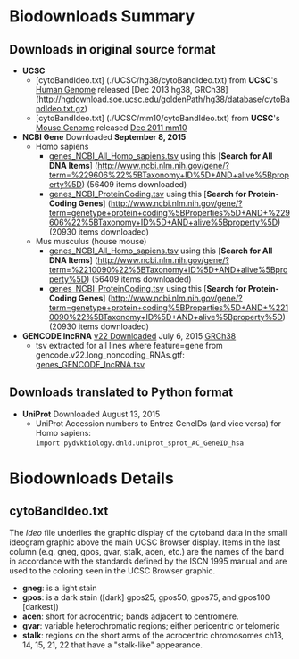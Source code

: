 # Biodownloads Summary

## Downloads in original source format
* **UCSC**
  * <a name="top"></a>[cytoBandIdeo.txt] (./UCSC/hg38/cytoBandIdeo.txt) from **UCSC**'s 
    [Human Genome](http://hgdownload.soe.ucsc.edu/goldenPath/hg38/database/) released 
    [Dec 2013 hg38, GRCh38] (http://hgdownload.soe.ucsc.edu/goldenPath/hg38/database/cytoBandIdeo.txt.gz)
  * <a name="top"></a>[cytoBandIdeo.txt] (./UCSC/mm10/cytoBandIdeo.txt) from **UCSC**'s 
    [Mouse Genome](http://hgdownload.soe.ucsc.edu/goldenPath/mm10/database/) released 
    [Dec 2011 mm10](http://hgdownload.soe.ucsc.edu/goldenPath/mm10/database/cytoBandIdeo.txt.gz)
* **NCBI Gene** Downloaded **September 8, 2015**
  * Homo sapiens
    * [genes_NCBI_All_Homo_sapiens.tsv](./NCBI/genes_NCBI_All_Homo_sapiens.tsv) using this
      [**Search for All DNA Items**]
      (http://www.ncbi.nlm.nih.gov/gene/?term=%229606%22%5BTaxonomy+ID%5D+AND+alive%5Bproperty%5D)
      (56409 items downloaded)
    * [genes_NCBI_ProteinCoding.tsv](./NCBI/genes_NCBI_ProteinCoding.tsv) using this
      [**Search for Protein-Coding Genes**]
      (http://www.ncbi.nlm.nih.gov/gene/?term=genetype+protein+coding%5BProperties%5D+AND+%229606%22%5BTaxonomy+ID%5D+AND+alive%5Bproperty%5D)
      (20930 items downloaded)
  * Mus musculus (house mouse)
    * [genes_NCBI_All_Homo_sapiens.tsv](./NCBI/genes_NCBI_All_Homo_sapiens.tsv) using this
      [**Search for All DNA Items**]
      (http://www.ncbi.nlm.nih.gov/gene/?term=%2210090%22%5BTaxonomy+ID%5D+AND+alive%5Bproperty%5D)
      (56409 items downloaded)
    * [genes_NCBI_ProteinCoding.tsv](./NCBI/genes_NCBI_ProteinCoding.tsv) using this
      [**Search for Protein-Coding Genes**]
      (http://www.ncbi.nlm.nih.gov/gene/?term=genetype+protein+coding%5BProperties%5D+AND+%2210090%22%5BTaxonomy+ID%5D+AND+alive%5Bproperty%5D)
      (20930 items downloaded)
* **GENCODE lncRNA** [v22 Downloaded](ftp://ftp.sanger.ac.uk/pub/gencode/Gencode_human/release_22/) July 6, 2015 [GRCh38](http://www.gencodegenes.org/releases/)
  * tsv extracted for all lines where feature=gene from gencode.v22.long_noncoding_RNAs.gtf:
    [genes_GENCODE_lncRNA.tsv](./GENCODE/genes_GENCODE_lncRNA.tsv)

## Downloads translated to Python format
* **UniProt** Downloaded August 13, 2015
  * UniProt Accession numbers to Entrez GeneIDs (and vice versa) for Homo sapiens:    
  ```import pydvkbiology.dnld.uniprot_sprot_AC_GeneID_hsa```

# Biodownloads Details

## <a name="cytoBandIdeo"></a>cytoBandIdeo.txt

The *Ideo* file underlies the graphic display of the cytoband data in the small ideogram graphic above the main UCSC Browser display. Items in the last column (e.g. gneg, gpos, gvar, stalk, acen, etc.) are the names of the band in accordance with the standards defined by the ISCN 1995 manual and are used to the coloring seen in the UCSC Browser graphic.

* **gneg**: is a light stain
* **gpos**: is a dark stain ([dark] gpos25, gpos50, gpos75, and gpos100 [darkest])
* **acen**: short for acrocentric; bands adjacent to centromere.
* **gvar**: variable heterochromatic regions; either pericentric or telomeric
* **stalk**: regions on the short arms of the acrocentric chromosomes ch13, 14, 15, 21, 22 that have a "stalk-like" appearance.

